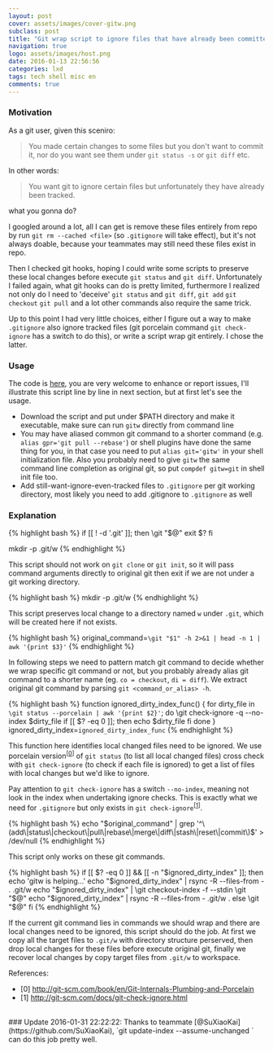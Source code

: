 ```yaml
---
layout: post
cover: assets/images/cover-gitw.png
subclass: post
title: "Git wrap script to ignore files that have already been committed"
navigation: true
logo: assets/images/host.png
date: 2016-01-13 22:56:56
categories: lxd
tags: tech shell misc en
comments: true
---
```


### Motivation

As a git user, given this sceniro:

> You made certain changes to some files but you don't want to commit it, nor do you want see them under `git status -s` or `git diff` etc.

In other words:

> You want git to ignore certain files but unfortunately they have already been tracked.

what you gonna do?


I googled around a lot, all I can get is remove these files entirely from repo by run `git rm --cached <file>` (so `.gitignore` will take effect), but it's not always doable, because your teammates may still need these files exist in repo.

Then I checked git hooks, hoping I could write some scripts to preserve these local changes before execute `git status` and `git diff`. Unfortunately I failed again, what git hooks can do is pretty limited, furthermore I realized not only do I need to 'deceive' `git status` and `git diff`, `git add` `git checkout` `git pull` and a lot other commands also require the same trick.

Up to this point I had very little choices, either I figure out a way to make `.gitignore` also ignore tracked files (git porcelain command `git check-ignore` has a switch to do this), or write a script wrap git entirely. I chose the latter.


### Usage


The code is [here](https://gist.github.com/lxdcn/c6ab6365bdde315e4722), you are very welcome to enhance or report issues, I'll illustrate this script line by line in next section, but at first let's see the usage.

- Download the script and put under $PATH directory and make it executable, make sure can run `gitw` directly from command line
- You may have aliased common git command to a shorter command (e.g. `alias gpr='git pull --rebase'`) or shell plugins have done the same thing for you, in that case you need to put `alias git='gitw'` in your shell initialization file. Also you probably need to give `gitw` the same command line completion as original git, so put `compdef gitw=git` in shell init file too.
- Add still-want-ignore-even-tracked files to `.gitignore` per git working directory, most likely you need to add .gitignore to `.gitignore` as well


### Explanation


{% highlight bash %}
if [[ ! -d '.git' ]]; then
	\git "$@"
	exit $?
fi

mkdir -p .git/w
{% endhighlight %}

This script should not work on `git clone` or `git init`, so it will pass command arguments directly to original git then exit if we are not under a git working directory.

{% highlight bash %}
mkdir -p .git/w
{% endhighlight %}

This script preserves local change to a directory named `w` under `.git`, which will be created here if not exists.


{% highlight bash %}
original_command=`\git "$1" -h 2>&1 | head -n 1 | awk '{print $3}'`
{% endhighlight %}

In following steps we need to pattern match git command to decide whether we wrap specific git command or not, but you probably already alias git command to a shorter name (eg. `co = checkout`, `di = diff`). We extract original git command by parsing `git <command_or_alias> -h`.


{% highlight bash %}
function ignored_dirty_index_func() {
	for dirty_file in `\git status --porcelain | awk '{print $2}'`; do
		\git check-ignore -q --no-index $dirty_file
		if [[ $? -eq 0 ]]; then
		  echo $dirty_file
		fi
	done
}
ignored_dirty_index=`ignored_dirty_index_func`
{% endhighlight %}

This function here identifies local changed files need to be ignored. We use porcelain version<sup>[[0](http://git-scm.com/book/en/Git-Internals-Plumbing-and-Porcelain)]</sup> of `git status` (to list all local changed files) cross check with `git check-ignore` (to check if each file is ignored) to get a list of files with local changes but we'd like to ignore.

Pay attention to `git check-ignore` has a switch `--no-index`, meaning not look in the index when undertaking ignore checks. This is exactly what we need for `.gitignore` but only exists in `git check-ignore`<sup>[[1](http://git-scm.com/docs/git-check-ignore.html)]</sup>.


{% highlight bash %}
echo "$original_command" | grep '^\(add\|status\|checkout\|pull\|rebase\|merge\|diff\|stash\|reset\|commit\)$' > /dev/null
{% endhighlight %}

This script only works on these git commands.


{% highlight bash %}
if [[ $? -eq 0 ]] && [[ -n "$ignored_dirty_index" ]]; then
  echo 'gitw is helping...'
	echo "$ignored_dirty_index" | rsync -R --files-from - . .git/w
	echo "$ignored_dirty_index" | \git checkout-index -f --stdin
	\git "$@"
	echo "$ignored_dirty_index" | rsync -R --files-from - .git/w .
else
	\git "$@"
fi
{% endhighlight %}

If the current git command lies in commands we should wrap and there are local changes need to be ignored, this script should do the job. At first we copy all the target files to `.git/w` with directory structure perserved, then drop local changes for these files before execute original git, finally we recover local changes by copy target files from `.git/w` to workspace.



References:

- [0] http://git-scm.com/book/en/Git-Internals-Plumbing-and-Porcelain
- [1] http://git-scm.com/docs/git-check-ignore.html




<br />
### Update 2016-01-31 22:22:22:
Thanks to teammate [@SuXiaoKai](https://github.com/SuXiaoKai), `git update-index --assume-unchanged <path>` can do this job pretty well.

